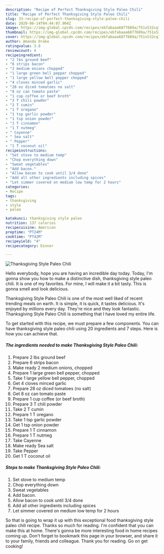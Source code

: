 ```yaml
---
description: "Recipe of Perfect Thanksgiving Style Paleo Chili"
title: "Recipe of Perfect Thanksgiving Style Paleo Chili"
slug: 33-recipe-of-perfect-thanksgiving-style-paleo-chili
date: 2020-06-14T04:44:07.904Z
image: https://img-global.cpcdn.com/recipes/ebfabaaa6877689a/751x532cq70/thanksgiving-style-paleo-chili-recipe-main-photo.jpg
thumbnail: https://img-global.cpcdn.com/recipes/ebfabaaa6877689a/751x532cq70/thanksgiving-style-paleo-chili-recipe-main-photo.jpg
cover: https://img-global.cpcdn.com/recipes/ebfabaaa6877689a/751x532cq70/thanksgiving-style-paleo-chili-recipe-main-photo.jpg
author: Amanda Drake
ratingvalue: 3.8
reviewcount: 4
recipeingredient:
- "2 lbs ground beef"
- "6 strips bacon"
- "2 medium onions chopped"
- "1 large green bell pepper chopped"
- "1 large yellow bell pepper chopped"
- "4 cloves minced garlic"
- "28 oz diced tomatoes no salt"
- "8 oz can tomato paste"
- "1 cup coffee or beef broth"
- "3 T chili powder"
- "2 T cumin"
- "1 T oregano"
- "1 tsp garlic powder"
- "1 tsp onion powder"
- "1 T cinnamon"
- "1 T nutmeg"
- " Cayenne"
- " Sea salt"
- " Pepper"
- "1 T coconut oil"
recipeinstructions:
- "Set stove to medium temp"
- "Chop everything down"
- "Sweat vegetables"
- "Add bacon."
- "Allow bacon to cook until 3/4 done"
- "Add all other ingredients including spices"
- "Let simmer covered on medium low temp for 2 hours"
categories:
- Recipe
tags:
- thanksgiving
- style
- paleo

katakunci: thanksgiving style paleo 
nutrition: 137 calories
recipecuisine: American
preptime: "PT24M"
cooktime: "PT42M"
recipeyield: "4"
recipecategory: Dinner

---
```



![Thanksgiving Style Paleo Chili](https://img-global.cpcdn.com/recipes/ebfabaaa6877689a/751x532cq70/thanksgiving-style-paleo-chili-recipe-main-photo.jpg)

Hello everybody, hope you are having an incredible day today. Today, I'm gonna show you how to make a distinctive dish, thanksgiving style paleo chili. It is one of my favorites. For mine, I will make it a bit tasty. This is gonna smell and look delicious.



Thanksgiving Style Paleo Chili is one of the most well liked of recent trending meals on earth. It is simple, it is quick, it tastes delicious. It's enjoyed by millions every day. They're nice and they look fantastic. Thanksgiving Style Paleo Chili is something that I have loved my entire life.


To get started with this recipe, we must prepare a few components. You can have thanksgiving style paleo chili using 20 ingredients and 7 steps. Here is how you can achieve that.

<!--inarticleads1-->

##### The ingredients needed to make Thanksgiving Style Paleo Chili:

1. Prepare 2 lbs ground beef
1. Prepare 6 strips bacon
1. Make ready 2 medium onions, chopped
1. Prepare 1 large green bell pepper, chopped
1. Take 1 large yellow bell pepper, chopped
1. Get 4 cloves minced garlic
1. Prepare 28 oz diced tomatoes (no salt)
1. Get 8 oz can tomato paste
1. Prepare 1 cup coffee (or beef broth)
1. Prepare 3 T chili powder
1. Take 2 T cumin
1. Prepare 1 T oregano
1. Take 1 tsp garlic powder
1. Get 1 tsp onion powder
1. Prepare 1 T cinnamon
1. Prepare 1 T nutmeg
1. Take  Cayenne
1. Make ready  Sea salt
1. Take  Pepper
1. Get 1 T coconut oil




<!--inarticleads2-->

##### Steps to make Thanksgiving Style Paleo Chili:

1. Set stove to medium temp
1. Chop everything down
1. Sweat vegetables
1. Add bacon.
1. Allow bacon to cook until 3/4 done
1. Add all other ingredients including spices
1. Let simmer covered on medium low temp for 2 hours




So that is going to wrap it up with this exceptional food thanksgiving style paleo chili recipe. Thanks so much for reading. I'm confident that you can make this at home. There's gonna be more interesting food in home recipes coming up. Don't forget to bookmark this page in your browser, and share it to your family, friends and colleague. Thank you for reading. Go on get cooking!
